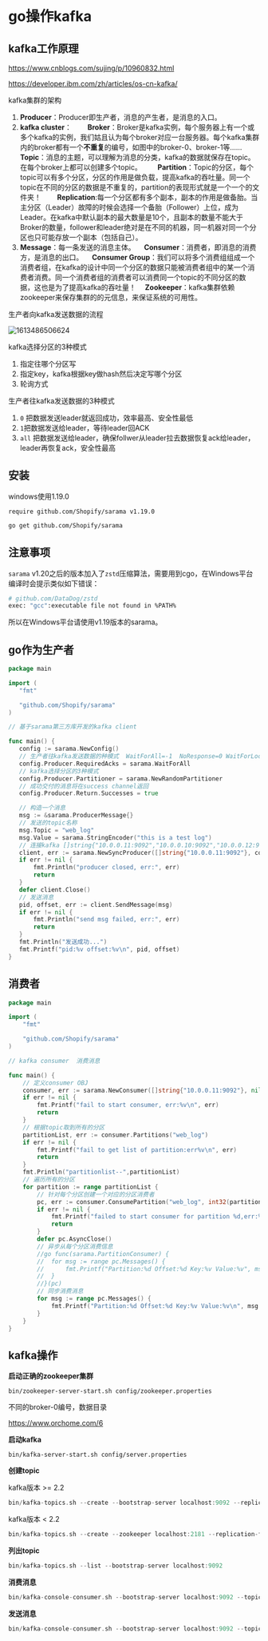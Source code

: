 # go操作kafka

## kafka工作原理

https://www.cnblogs.com/sujing/p/10960832.html

https://developer.ibm.com/zh/articles/os-cn-kafka/

kafka集群的架构

1.  **Producer**：Producer即生产者，消息的产生者，是消息的入口。
2.  **kafka cluster**：
      　　**Broker**：Broker是kafka实例，每个服务器上有一个或多个kafka的实例，我们姑且认为每个broker对应一台服务器。每个kafka集群内的broker都有一个**不重复**的编号，如图中的broker-0、broker-1等……
      　　**Topic**：消息的主题，可以理解为消息的分类，kafka的数据就保存在topic。在每个broker上都可以创建多个topic。
      　　**Partition**：Topic的分区，每个topic可以有多个分区，分区的作用是做负载，提高kafka的吞吐量。同一个topic在不同的分区的数据是不重复的，partition的表现形式就是一个一个的文件夹！
      　　**Replication**:每一个分区都有多个副本，副本的作用是做备胎。当主分区（Leader）故障的时候会选择一个备胎（Follower）上位，成为Leader。在kafka中默认副本的最大数量是10个，且副本的数量不能大于Broker的数量，follower和leader绝对是在不同的机器，同一机器对同一个分区也只可能存放一个副本（包括自己）。
   3. **Message**：每一条发送的消息主体。
      　**Consumer**：消费者，即消息的消费方，是消息的出口。
         　**Consumer Group**：我们可以将多个消费组组成一个消费者组，在kafka的设计中同一个分区的数据只能被消费者组中的某一个消费者消费。同一个消费者组的消费者可以消费同一个topic的不同分区的数据，这也是为了提高kafka的吞吐量！
         　**Zookeeper**：kafka集群依赖zookeeper来保存集群的的元信息，来保证系统的可用性。 

生产者向kafka发送数据的流程

![1613486506624](D:\go笔记\notes\笔记\kafka.assets\1613486506624.png)

kafka选择分区的3种模式

1. 指定往哪个分区写
2. 指定key，kafka根据key做hash然后决定写哪个分区
3. 轮询方式

生产者往kafka发送数据的3种模式

1.   `0` 把数据发送leader就返回成功，效率最高、安全性最低
2.   `1`把数据发送给leader，等待leader回ACK
3.   `all` 把数据发送给leader，确保follwer从leader拉去数据恢复ack给leader，leader再恢复ack，安全性最高

## 安装

windows使用1.19.0

`require github.com/Shopify/sarama v1.19.0`

```bash
go get github.com/Shopify/sarama
```

## 注意事项

`sarama` v1.20之后的版本加入了`zstd`压缩算法，需要用到cgo，在Windows平台编译时会提示类似如下错误：

```bash
# github.com/DataDog/zstd
exec: "gcc":executable file not found in %PATH%
```

所以在Windows平台请使用v1.19版本的sarama。



## go作为生产者

 ```go
package main

import (
	"fmt"

	"github.com/Shopify/sarama"
)

// 基于sarama第三方库开发的kafka client

func main() {
	config := sarama.NewConfig()
	// 生产者往kafka发送数据的种模式  WaitForAll=-1  NoResponse=0 WaitForLocal=1
	config.Producer.RequiredAcks = sarama.WaitForAll
	// kafka选择分区的3种模式
	config.Producer.Partitioner = sarama.NewRandomPartitioner
	// 成功交付的消息将在success channel返回
	config.Producer.Return.Successes = true

	// 构造一个消息
	msg := &sarama.ProducerMessage{}
	// 发送的topic名称
	msg.Topic = "web_log"
	msg.Value = sarama.StringEncoder("this is a test log")
	// 连接kafka []string{"10.0.0.11:9092","10.0.0.10:9092","10.0.0.12:9092"}
	client, err := sarama.NewSyncProducer([]string{"10.0.0.11:9092"}, config)
	if err != nil {
		fmt.Println("producer closed, err:", err)
		return
	}
	defer client.Close()
	// 发送消息
	pid, offset, err := client.SendMessage(msg)
	if err != nil {
		fmt.Println("send msg failed, err:", err)
		return
	}
	fmt.Println("发送成功...")
	fmt.Printf("pid:%v offset:%v\n", pid, offset)
}
 ```



## 消费者

```go
package main

import (
	"fmt"

	"github.com/Shopify/sarama"
)

// kafka consumer  消费消息

func main() {
	// 定义consumer OBJ
	consumer, err := sarama.NewConsumer([]string{"10.0.0.11:9092"}, nil)
	if err != nil {
		fmt.Printf("fail to start consumer, err:%v\n", err)
		return
	}
	// 根据topic取到所有的分区
	partitionList, err := consumer.Partitions("web_log")
	if err != nil {
		fmt.Printf("fail to get list of partition:err%v\n", err)
		return
	}
	fmt.Println("partitionlist--",partitionList)
	// 遍历所有的分区
	for partition := range partitionList {
		// 针对每个分区创建一个对应的分区消费者
		pc, err := consumer.ConsumePartition("web_log", int32(partition), sarama.OffsetNewest)
		if err != nil {
			fmt.Printf("failed to start consumer for partition %d,err:%v\n", partition, err)
			return
		}
		defer pc.AsyncClose()
		// 异步从每个分区消费信息
		//go func(sarama.PartitionConsumer) {
		//	for msg := range pc.Messages() {
		//		fmt.Printf("Partition:%d Offset:%d Key:%v Value:%v", msg.Partition, msg.Offset, msg.Key, msg.Value)
		//	}
		//}(pc)
		// 同步消费消息
		for msg := range pc.Messages() {
			fmt.Printf("Partition:%d Offset:%d Key:%v Value:%v\n", msg.Partition, msg.Offset, msg.Key, string(msg.Value))
		}
	}
}
```



## kafka操作

**启动正确的zookeeper集群**

```
bin/zookeeper-server-start.sh config/zookeeper.properties
```

不同的broker-0编号，数据目录

https://www.orchome.com/6

**启动kafka**

```
bin/kafka-server-start.sh config/server.properties
```

**创建topic**

 kafka版本 >= 2.2 

```go
bin/kafka-topics.sh --create --bootstrap-server localhost:9092 --replication-factor 1 --partitions 1 --topic test
```

 kafka版本 < 2.2 

```go
bin/kafka-topics.sh --create --zookeeper localhost:2181 --replication-factor 1 --partitions 1 --topic test
```

**列出topic**

```go
bin/kafka-topics.sh --list --bootstrap-server localhost:9092
```

**消费消息**

```go
bin/kafka-console-consumer.sh --bootstrap-server localhost:9092 --topic web_log --from-beginning
```

**发送消息**

```go
bin/kafka-console-consumer.sh --bootstrap-server localhost:9092 --topic web_log --from-beginning
```

